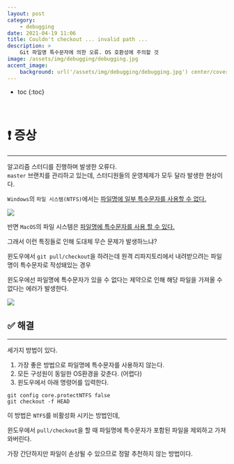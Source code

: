 ```yaml
---
layout: post
category:
    - debugging
date: 2021-04-19 11:06
title: Couldn't checkout ... invalid path ...
description: >
    Git 파일명 특수문자에 의한 오류. OS 호환성에 주의할 것
image: /assets/img/debugging/debugging.jpg
accent_image:
    background: url('/assets/img/debugging/debugging.jpg') center/cover
---
```


* toc
{:toc}
  
&nbsp;  

# ❗ 증상

---

알고리즘 스터디를 진행하며 발생한 오류다.  
`master` 브랜치를 관리하고 있는데, 스터디원들의 운영체제가 모두 달라 발생한 현상이다.

`Windows`의 `파일 시스템(NTFS)`에서는 <u>파일명에 일부 특수문자를 사용할 수 없다.</u>

![](https://img1.daumcdn.net/thumb/R1280x0/?scode=mtistory2&fname=https%3A%2F%2Fblog.kakaocdn.net%2Fdn%2FcZexsL%2Fbtq2NTS5V5N%2FNM7F7P0MFJZJGQohfBMKkK%2Fimg.png)

반면 `MacOS`의 파일 시스템은 <u>파일명에 특수문자를 사용 할 수 있다.</u>

그래서 이런 특징들로 인해 도대체 무슨 문제가 발생하느냐?

윈도우에서 `git pull/checkout`을 하려는데 원격 리파지토리에서 내려받으려는 파일명이 특수문자로 작성돼있는 경우

윈도우에선 파일명에 특수문자가 있을 수 없다는 제약으로 인해 해당 파일을 가져올 수 없다는 에러가 발생한다.

![](https://img1.daumcdn.net/thumb/R1280x0/?scode=mtistory2&fname=https%3A%2F%2Fblog.kakaocdn.net%2Fdn%2FbuexU9%2Fbtq2Xbx7sor%2FJi2daQ0iu8ogkpUgdJcYgK%2Fimg.png)

## ✅ 해결

---

세가지 방법이 있다.

1. 가장 좋은 방법으로 파일명에 특수문자를 사용하지 않는다.
2. 모든 구성원이 동일한 OS환경을 갖춘다. (어렵다)
3. 윈도우에서 아래 명령어를 입력한다.

```git
git config core.protectNTFS false 
git checkout -f HEAD
```

이 방법은 `NTFS`를 비활성화 시키는 방법인데,

윈도우에서 `pull/checkout`을 할 때 파일명에 특수문자가 포함된 파일을 제외하고 가져와버린다.

가장 간단하지만 파일이 손상될 수 있으므로 정말 추천하지 않는 방법이다.